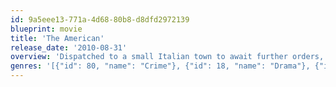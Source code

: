 ```yaml
---
id: 9a5eee13-771a-4d68-80b8-d8dfd2972139
blueprint: movie
title: 'The American'
release_date: '2010-08-31'
overview: 'Dispatched to a small Italian town to await further orders, assassin Jack embarks on a double life that may be more relaxing than is good for him.'
genres: '[{"id": 80, "name": "Crime"}, {"id": 18, "name": "Drama"}, {"id": 53, "name": "Thriller"}]'
---
```

